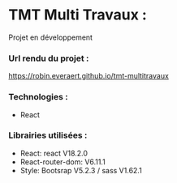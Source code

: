 # TMT Multi Travaux :
Projet en développement

### Url rendu du projet :
https://robin.everaert.github.io/tmt-multitravaux


### Technologies :
* React 

### Librairies utilisées :
* React: react V18.2.0 
* React-router-dom: V6.11.1
* Style: Bootsrap V5.2.3 / sass V1.62.1